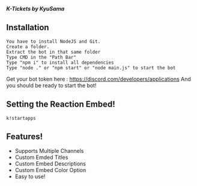 ***K-Tickets by KyuSama***

## Installation
```
You have to install NodeJS and Git.
Create a folder.
Extract the bot in that same folder
Type CMD in the "Path Bar"
Type "npm i" to install all dependencies
Type "node ." or "npm start" or "node main.js" to start the bot
```

Get your bot token here : https://discord.com/developers/applications
And you should be ready to start the bot! 

## Setting the Reaction Embed!

```
k!startapps
```

## Features!
<ul>
<li>
Supports Multiple Channels
</li>
<li>
Custom Emded Titles
</li>
<li>
Custom Embed Descriptions
</li>
<li>
Custom Embed Color Option
</li>
<li>
Easy to use!
</li>
</ul>


